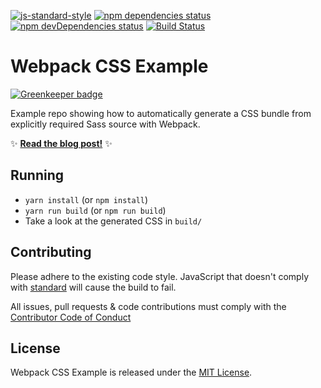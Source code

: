 [![js-standard-style](https://img.shields.io/badge/code%20style-standard-brightgreen.svg?style=flat)](http://standardjs.com/)
[![npm dependencies status](https://david-dm.org/bensmithett/webpack-css-example.svg)](https://david-dm.org/bensmithett/webpack-css-example)
[![npm devDependencies status](https://david-dm.org/bensmithett/webpack-css-example/dev-status.svg)](https://david-dm.org/bensmithett/webpack-css-example#info=devDependencies)
[![Build Status](https://travis-ci.org/bensmithett/webpack-css-example.svg?branch=master)](https://travis-ci.org/bensmithett/webpack-css-example)

# Webpack CSS Example

[![Greenkeeper badge](https://badges.greenkeeper.io/bensmithett/webpack-css-example.svg)](https://greenkeeper.io/)

Example repo showing how to automatically generate a CSS bundle from explicitly required Sass source with Webpack.

:sparkles: [**Read the blog post!**](http://bensmithett.com/smarter-css-builds-with-webpack/) :sparkles:

## Running

- `yarn install` (or `npm install`)
- `yarn run build` (or `npm run build`)
- Take a look at the generated CSS in `build/`

## Contributing

Please adhere to the existing code style. JavaScript that doesn't comply with [standard](http://standardjs.com/) will cause the build to fail.

All issues, pull requests & code contributions must comply with the [Contributor Code of Conduct](./CODE_OF_CONDUCT.md)

## License

Webpack CSS Example is released under the [MIT License](http://ben.mit-license.org/).
